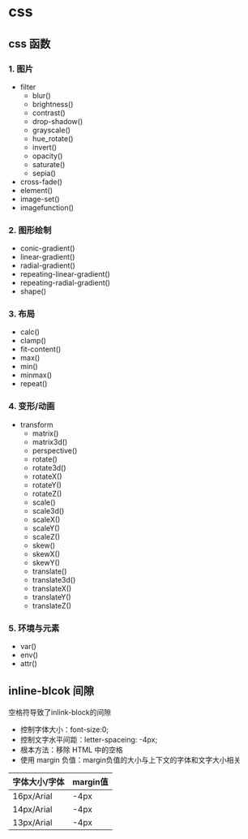 # css

## css 函数

### 1. 图片

- filter
    - blur()
    - brightness()
    - contrast()
    - drop-shadow()
    - grayscale()
    - hue_rotate()
    - invert()
    - opacity()
    - saturate()
    - sepia()
- cross-fade()
- element()
- image-set()
- imagefunction()

### 2. 图形绘制

- conic-gradient()
- linear-gradient()
- radial-gradient()
- repeating-linear-gradient()
- repeating-radial-gradient()
- shape()

### 3. 布局

- calc()
- clamp()
- fit-content()
- max()
- min()
- minmax()
- repeat()

### 4. 变形/动画

- transform
    - matrix()
    - matrix3d()
    - perspective()
    - rotate()
    - rotate3d()
    - rotateX()
    - rotateY()
    - rotateZ()
    - scale()
    - scale3d()
    - scaleX()
    - scaleY()
    - scaleZ()
    - skew()
    - skewX()
    - skewY()
    - translate()
    - translate3d()
    - translateX()
    - translateY()
    - translateZ()

### 5. 环境与元素

- var()
- env()
- attr()

## inline-blcok 间隙

空格符导致了inlink-block的间隙

- 控制字体大小：font-size:0;
- 控制文字水平间距：letter-spaceing: -4px;
- 根本方法：移除 HTML 中的空格
- 使用 margin 负值：margin负值的大小与上下文的字体和文字大小相关

| 字体大小/字体 | margin值 |
| ------ | ------ |
| 16px/Arial | -4px |
| 14px/Arial | -4px |
| 13px/Arial | -4px |